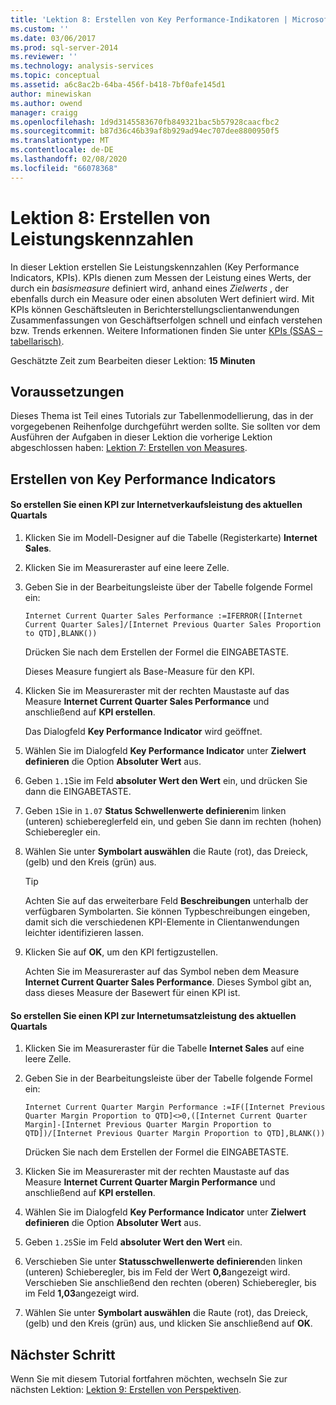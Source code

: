 ```yaml
---
title: 'Lektion 8: Erstellen von Key Performance-Indikatoren | Microsoft-Dokumentation'
ms.custom: ''
ms.date: 03/06/2017
ms.prod: sql-server-2014
ms.reviewer: ''
ms.technology: analysis-services
ms.topic: conceptual
ms.assetid: a6c8ac2b-64ba-456f-b418-7bf0afe145d1
author: minewiskan
ms.author: owend
manager: craigg
ms.openlocfilehash: 1d9d3145583670fb849321bac5b57928caacfbc2
ms.sourcegitcommit: b87d36c46b39af8b929ad94ec707dee8800950f5
ms.translationtype: MT
ms.contentlocale: de-DE
ms.lasthandoff: 02/08/2020
ms.locfileid: "66078368"
---
```

# <a name="lesson-8-create-key-performance-indicators"></a>Lektion 8: Erstellen von Leistungskennzahlen
  In dieser Lektion erstellen Sie Leistungskennzahlen (Key Performance Indicators, KPIs). KPIs dienen zum Messen der Leistung eines Werts, der durch ein *basismeasure* definiert wird, anhand eines *Zielwerts* , der ebenfalls durch ein Measure oder einen absoluten Wert definiert wird. Mit KPIs können Geschäftsleuten in Berichterstellungsclientanwendungen Zusammenfassungen von Geschäftserfolgen schnell und einfach verstehen bzw. Trends erkennen. Weitere Informationen finden Sie unter [KPIs &#40;SSAS – tabellarisch&#41;](tabular-models/kpis-ssas-tabular.md).  
  
 Geschätzte Zeit zum Bearbeiten dieser Lektion: **15 Minuten**  
  
## <a name="prerequisites"></a>Voraussetzungen  
 Dieses Thema ist Teil eines Tutorials zur Tabellenmodellierung, das in der vorgegebenen Reihenfolge durchgeführt werden sollte. Sie sollten vor dem Ausführen der Aufgaben in dieser Lektion die vorherige Lektion abgeschlossen haben: [Lektion 7: Erstellen von Measures](lesson-6-create-measures.md).  
  
## <a name="create-key-performance-indicators"></a>Erstellen von Key Performance Indicators  
  
#### <a name="to-create-an-internet-current-quarter-sales-performance-kpi"></a>So erstellen Sie einen KPI zur Internetverkaufsleistung des aktuellen Quartals  
  
1.  Klicken Sie im Modell-Designer auf die Tabelle (Registerkarte) **Internet Sales**.  
  
2.  Klicken Sie im Measureraster auf eine leere Zelle.  
  
3.  Geben Sie in der Bearbeitungsleiste über der Tabelle folgende Formel ein:  
  
     `Internet Current Quarter Sales Performance :=IFERROR([Internet Current Quarter Sales]/[Internet Previous Quarter Sales Proportion to QTD],BLANK())`  
  
     Drücken Sie nach dem Erstellen der Formel die EINGABETASTE.  
  
     Dieses Measure fungiert als Base-Measure für den KPI.  
  
4.  Klicken Sie im Measureraster mit der rechten Maustaste auf das Measure **Internet Current Quarter Sales Performance** und anschließend auf **KPI erstellen**.  
  
     Das Dialogfeld **Key Performance Indicator** wird geöffnet.  
  
5.  Wählen Sie im Dialogfeld **Key Performance Indicator** unter **Zielwert definieren** die Option **Absoluter Wert** aus.  
  
6.  Geben `1.1`Sie im Feld **absoluter Wert den Wert** ein, und drücken Sie dann die EINGABETASTE.  
  
7.  Geben `1`Sie in `1.07` **Status Schwellenwerte definieren**im linken (unteren) schiebereglerfeld ein, und geben Sie dann im rechten (hohen) Schieberegler ein.  
  
8.  Wählen Sie unter **Symbolart auswählen** die Raute (rot), das Dreieck, (gelb) und den Kreis (grün) aus.  
  
    > [!TIP]  
    >  Achten Sie auf das erweiterbare Feld **Beschreibungen** unterhalb der verfügbaren Symbolarten. Sie können Typbeschreibungen eingeben, damit sich die verschiedenen KPI-Elemente in Clientanwendungen leichter identifizieren lassen.  
  
9. Klicken Sie auf **OK**, um den KPI fertigzustellen.  
  
     Achten Sie im Measureraster auf das Symbol neben dem Measure **Internet Current Quarter Sales Performance**. Dieses Symbol gibt an, dass dieses Measure der Basewert für einen KPI ist.  
  
#### <a name="to-create-an-internet-current-quarter-margin-performance-kpi"></a>So erstellen Sie einen KPI zur Internetumsatzleistung des aktuellen Quartals  
  
1.  Klicken Sie im Measureraster für die Tabelle **Internet Sales** auf eine leere Zelle.  
  
2.  Geben Sie in der Bearbeitungsleiste über der Tabelle folgende Formel ein:  
  
     `Internet Current Quarter Margin Performance :=IF([Internet Previous Quarter Margin Proportion to QTD]<>0,([Internet Current Quarter Margin]-[Internet Previous Quarter Margin Proportion to QTD])/[Internet Previous Quarter Margin Proportion to QTD],BLANK())`  
  
     Drücken Sie nach dem Erstellen der Formel die EINGABETASTE.  
  
3.  Klicken Sie im Measureraster mit der rechten Maustaste auf das Measure **Internet Current Quarter Margin Performance** und anschließend auf **KPI erstellen**.  
  
4.  Wählen Sie im Dialogfeld **Key Performance Indicator** unter **Zielwert definieren** die Option **Absoluter Wert** aus.  
  
5.  Geben `1.25`Sie im Feld **absoluter Wert den Wert** ein.  
  
6.  Verschieben Sie unter **Statusschwellenwerte definieren**den linken (unteren) Schieberegler, bis im Feld der Wert **0,8**angezeigt wird. Verschieben Sie anschließend den rechten (oberen) Schieberegler, bis im Feld **1,03**angezeigt wird.  
  
7.  Wählen Sie unter **Symbolart auswählen** die Raute (rot), das Dreieck, (gelb) und den Kreis (grün) aus, und klicken Sie anschließend auf **OK**.  
  
## <a name="next-step"></a>Nächster Schritt  
 Wenn Sie mit diesem Tutorial fortfahren möchten, wechseln Sie zur nächsten Lektion: [Lektion 9: Erstellen von Perspektiven](lesson-8-create-perspectives.md).  
  
  
